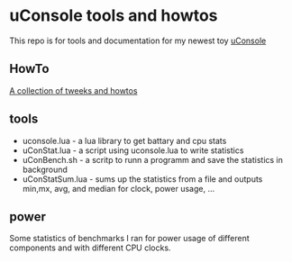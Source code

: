 # uConsole tools and howtos
This repo is for tools and documentation for my newest toy [uConsole](https://www.clockworkpi.com/uconsole)

## HowTo
[A collection of tweeks and howtos](/HowTo.md)

## tools
* uconsole.lua - a lua library to get battary and cpu stats
* uConStat.lua - a script using uconsole.lua to write statistics
* uConBench.sh - a scritp to runn a programm and save the statistics in background
* uConStatSum.lua - sums up the statistics from a file and outputs min,mx, avg, and median for clock, power usage, ...

## power
Some statistics of benchmarks I ran for power usage of different components and with different CPU clocks.

